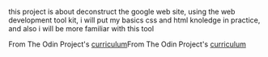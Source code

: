 this project is about deconstruct the google web site, using
the web development tool kit, i will put my basics css and html knoledge
in practice, and also  i will be  more familiar with this tool 



From The Odin Project's [curriculum](http://www.theodinproject.com/courses/web-development-101/lessons/html-css)From The Odin Project's [curriculum](http://www.theodinproject.com/courses/web-development-101/lessons/html-css)
